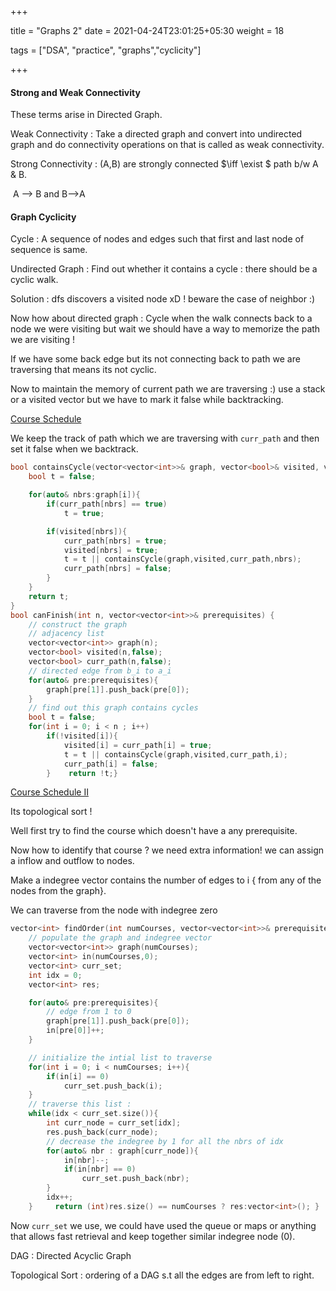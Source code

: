 +++

title = "Graphs 2"
date = 2021-04-24T23:01:25+05:30
weight = 18

tags = ["DSA", "practice", "graphs","cyclicity"]

+++

#### Strong and Weak Connectivity

These terms arise in Directed Graph.

Weak Connectivity : Take a directed graph and convert into undirected graph and do connectivity operations on that is called as weak connectivity.

Strong Connectivity : (A,B) are strongly connected $\iff \exist $   path b/w A & B.

​									A --> B and B-->A

#### Graph Cyclicity

Cycle : A sequence of nodes and edges such that first and last node of sequence is same.

Undirected Graph : Find out whether it contains a cycle : there should be a cyclic walk.

Solution : dfs discovers a visited node xD ! beware the case of neighbor :)

Now how about directed graph : Cycle when the walk connects back to a node we were visiting but wait we should have a way to memorize the path we are visiting !

If we have some back edge but its not connecting back to path we are traversing that means its not cyclic.

Now to maintain the memory of current path we are traversing :) use a stack or a visited vector but we have to mark it false while backtracking.

[Course Schedule](https://leetcode.com/problems/course-schedule/)

We keep the track of path which we are traversing with `curr_path` and then set it false when we backtrack.

````c++
bool containsCycle(vector<vector<int>>& graph, vector<bool>& visited, vector<bool>& curr_path, int i){
    bool t = false;

    for(auto& nbrs:graph[i]){
        if(curr_path[nbrs] == true)
            t = true;

        if(visited[nbrs]){
            curr_path[nbrs] = true;
            visited[nbrs] = true;
            t = t || containsCycle(graph,visited,curr_path,nbrs);
            curr_path[nbrs] = false;
        }
    }
    return t; 
}
bool canFinish(int n, vector<vector<int>>& prerequisites) {
    // construct the graph
    // adjacency list
    vector<vector<int>> graph(n);
    vector<bool> visited(n,false);
    vector<bool> curr_path(n,false);
    // directed edge from b_i to a_i 
    for(auto& pre:prerequisites){
        graph[pre[1]].push_back(pre[0]);
    }
    // find out this graph contains cycles
    bool t = false;
    for(int i = 0; i < n ; i++)
        if(!visited[i]){
            visited[i] = curr_path[i] = true;
            t = t || containsCycle(graph,visited,curr_path,i);
            curr_path[i] = false;
        }    return !t;}
````

[Course Schedule II](https://leetcode.com/problems/course-schedule-ii/)

Its topological sort !

Well first try to find the course which doesn't have a any prerequisite.

Now how to identify that course ? we need extra information! we can assign a inflow and outflow to nodes.

Make a indegree vector contains the number of edges to i { from any of the nodes from the graph}.

We can traverse from the node with indegree zero

````c++
vector<int> findOrder(int numCourses, vector<vector<int>>& prerequisites) {
    // populate the graph and indegree vector
    vector<vector<int>> graph(numCourses);
    vector<int> in(numCourses,0);
    vector<int> curr_set;
    int idx = 0;
    vector<int> res;

    for(auto& pre:prerequisites){
        // edge from 1 to 0
        graph[pre[1]].push_back(pre[0]);
        in[pre[0]]++;
    }

    // initialize the intial list to traverse
    for(int i = 0; i < numCourses; i++){
        if(in[i] == 0)
            curr_set.push_back(i);
    }
    // traverse this list :
    while(idx < curr_set.size()){
        int curr_node = curr_set[idx];
        res.push_back(curr_node);
        // decrease the indegree by 1 for all the nbrs of idx
        for(auto& nbr : graph[curr_node]){
            in[nbr]--;
            if(in[nbr] == 0)
                curr_set.push_back(nbr);
        }
        idx++;
    }     return (int)res.size() == numCourses ? res:vector<int>(); }
````

Now `curr_set` we use, we could have used the queue or maps or anything that allows fast retrieval and keep together similar indegree node (0).



DAG : Directed Acyclic Graph

Topological Sort : ordering of a DAG s.t all the edges are from left to right.

